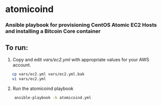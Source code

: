 # atomicoind #

### Ansible playbook for provisioning CentOS Atomic EC2 Hosts and installing a Bitcoin Core container ###

To run:
---------------------
1. Copy and edit *vars/ec2.yml* with appropriate values for your AWS account. 
```bash 
   cp vars/ec2.yml vars/ec2.yml.bak
   vi vars/ec2.yml
```   

2. Run the atomicoind playbook
```bash
    ansible-playbook -b atomicoind.yml
```    
